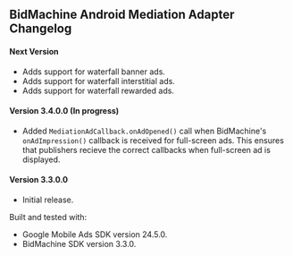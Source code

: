 ## BidMachine Android Mediation Adapter Changelog

#### Next Version
- Adds support for waterfall banner ads.
- Adds support for waterfall interstitial ads.
- Adds support for waterfall rewarded ads.

#### Version 3.4.0.0 (In progress)
- Added `MediationAdCallback.onAdOpened()` call when BidMachine's `onAdImpression()` callback is received for full-screen ads. This ensures that publishers recieve the correct callbacks when full-screen ad is displayed.

#### Version 3.3.0.0
- Initial release.

Built and tested with:
- Google Mobile Ads SDK version 24.5.0.
- BidMachine SDK version 3.3.0.